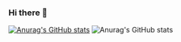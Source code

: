 ### Hi there 👋
[![Anurag's GitHub stats](https://github-readme-stats.vercel.app/api?username=haouanisoufiane)](https://github.com/anuraghazra/github-readme-stats)
![Anurag's GitHub stats](https://github-readme-stats.vercel.app/api?username=haouanisoufiane&count_private=true)
<!--
**haouanisoufiane/haouanisoufiane** is a ✨ _special_ ✨ repository because its `README.md` (this file) appears on your GitHub profile.

Here are some ideas to get you started:

- 🔭 I’m currently working on ...
- 🌱 I’m currently learning ...
- 👯 I’m looking to collaborate on ...
- 🤔 I’m looking for help with ...
- 💬 Ask me about ...
- 📫 How to reach me: ...
- 😄 Pronouns: ...
- ⚡ Fun fact: ...
-->
